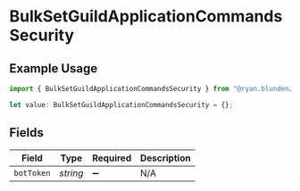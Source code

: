 # BulkSetGuildApplicationCommandsSecurity

## Example Usage

```typescript
import { BulkSetGuildApplicationCommandsSecurity } from "@ryan.blunden/discord/models/operations";

let value: BulkSetGuildApplicationCommandsSecurity = {};
```

## Fields

| Field              | Type               | Required           | Description        |
| ------------------ | ------------------ | ------------------ | ------------------ |
| `botToken`         | *string*           | :heavy_minus_sign: | N/A                |
